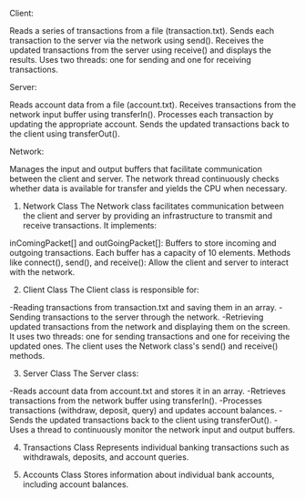 Client:

  Reads a series of transactions from a file (transaction.txt).
  Sends each transaction to the server via the network using send().
  Receives the updated transactions from the server using receive() and displays the results.
  Uses two threads: one for sending and one for receiving transactions.

Server:

  Reads account data from a file (account.txt).
  Receives transactions from the network input buffer using transferIn().
  Processes each transaction by updating the appropriate account.
  Sends the updated transactions back to the client using transferOut().

Network:

  Manages the input and output buffers that facilitate communication between the client and server.
  The network thread continuously checks whether data is available for transfer and yields the CPU when necessary.

1. Network Class
The Network class facilitates communication between the client and server by providing an infrastructure to transmit and receive transactions. It implements:

inComingPacket[] and outGoingPacket[]: Buffers to store incoming and outgoing transactions. Each buffer has a capacity of 10 elements.
Methods like connect(), send(), and receive(): Allow the client and server to interact with the network.

2. Client Class
The Client class is responsible for:

-Reading transactions from transaction.txt and saving them in an array.
-Sending transactions to the server through the network.
-Retrieving updated transactions from the network and displaying them on the screen.
It uses two threads: one for sending transactions and one for receiving the updated ones. The client uses the Network class's send() and receive() methods.

3. Server Class
The Server class:

-Reads account data from account.txt and stores it in an array.
-Retrieves transactions from the network buffer using transferIn().
-Processes transactions (withdraw, deposit, query) and updates account balances.
-Sends the updated transactions back to the client using transferOut().
-Uses a thread to continuously monitor the network input and output buffers.

4. Transactions Class
  Represents individual banking transactions such as withdrawals, deposits, and account queries.

6. Accounts Class
  Stores information about individual bank accounts, including account balances.
